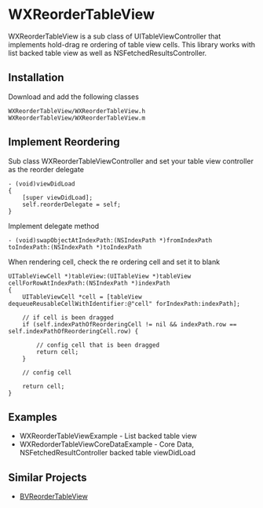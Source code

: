 WXReorderTableView
==================

WXReorderTableView is a sub class of UITableViewController that implements hold-drag re ordering of table view cells. 
This library works with list backed table view as well as NSFetchedResultsController.

Installation
------------

Download and add the following classes

    WXReorderTableView/WXReorderTableView.h  
    WXReorderTableView/WXReorderTableView.m
  
Implement Reordering
--------------------

Sub class WXReorderTableViewController and set your table view controller as the reorder delegate

    - (void)viewDidLoad
    {
        [super viewDidLoad];
        self.reorderDelegate = self;
    }
  
Implement delegate method

    - (void)swapObjectAtIndexPath:(NSIndexPath *)fromIndexPath toIndexPath:(NSIndexPath *)toIndexPath
  
When rendering cell, check the re ordering cell and set it to blank

    UITableViewCell *)tableView:(UITableView *)tableView cellForRowAtIndexPath:(NSIndexPath *)indexPath
    {
        UITableViewCell *cell = [tableView dequeueReusableCellWithIdentifier:@"cell" forIndexPath:indexPath];
    
        // if cell is been dragged
        if (self.indexPathOfReorderingCell != nil && indexPath.row == self.indexPathOfReorderingCell.row) {
            
            // config cell that is been dragged
            return cell;
        }
    
        // config cell
        
        return cell;
    }
  
  
Examples
--------

* WXReorderTableViewExample - List backed table view
* WXRedorderTableViewCoreDataExample - Core Data, NSFetchedResultController backed table viewDidLoad

Similar Projects
----------------

* [BVReorderTableView](https://github.com/bvogelzang/BVReorderTableView) 

